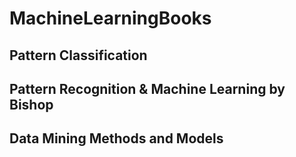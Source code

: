 # MachineLearningBooks

## Pattern Classification

## Pattern Recognition & Machine Learning by Bishop

## Data Mining Methods and Models
